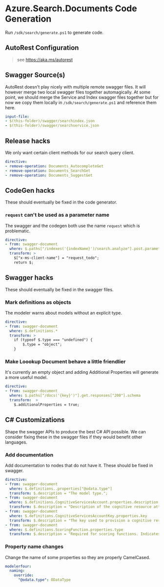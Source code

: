 # Azure.Search.Documents Code Generation

Run `/sdk/search/generate.ps1` to generate code.

## AutoRest Configuration
> see https://aka.ms/autorest

## Swagger Source(s)
AutoRest doesn't play nicely with multiple remote swagger files.  It will
however merge two local swagger files together automagically.  At some point,
we should merge the Service and Index swagger files together but for now we
copy them locally in `/sdk/search/generate.ps1` and reference them here.
```yaml
input-file:
- $(this-folder)/swagger/searchindex.json
- $(this-folder)/swagger/searchservice.json
```

## Release hacks
We only want certain client methods for our search query client.
``` yaml
directive:
- remove-operation: Documents_AutocompleteGet
- remove-operation: Documents_SearchGet
- remove-operation: Documents_SuggestGet
```

## CodeGen hacks
These should eventually be fixed in the code generator.

### `request` can't be used as a parameter name
The swagger and the codegen both use the name `request` which is problematic.
``` yaml
directive:
- from: swagger-document
  where: $.paths["/indexes('{indexName}')/search.analyze"].post.parameters[1]
  transform: >
    $["x-ms-client-name"] = "request_todo";
    return $;
```

## Swagger hacks
These should eventually be fixed in the swagger files.

### Mark definitions as objects
The modeler warns about models without an explicit type.
``` yaml
directive:
- from: swagger-document
  where: $.definitions.*
  transform: >
    if (typeof $.type === "undefined") {
        $.type = "object";
    }
```

### Make Loookup Document behave a little friendlier
It's currently an empty object and adding Additional Properties will generate
a more useful model.
``` yaml
directive:
- from: swagger-document
  where: $.paths["/docs('{key}')"].get.responses["200"].schema
  transform:  >
    $.additionalProperties = true;
```

## C# Customizations
Shape the swagger APIs to produce the best C# API possible.  We can consider
fixing these in the swagger files if they would benefit other languages.

### Add documentation
Add documentation to nodes that do not have it. These should be fixed in swagger.
``` yaml
directive:
- from: swagger-document
  where: $.definitions..properties["@odata.type"]
  transform: $.description = "The model type.";
- from: swagger-document
  where: $.definitions.CognitiveServicesAccount.properties.description
  transform: $.description = "Description of the cognitive resource attached to a skillset.";
- from: swagger-document
  where: $.definitions.CognitiveServicesAccountKey.properties.key
  transform: $.description = "The key used to provision a cognitive resource attached to a skillset.";
- from: swagger-document
  where: $.definitions.ScoringFunction.properties.type
  transform: $.description = "Required for scoring functions. Indicates the type of function to use. Valid values include magnitude, freshness, distance, and tag. You can include more than one function in each scoring profile. The function name must be lower case.";
```

### Property name changes
Change the name of some properties so they are properly CamelCased.
``` yaml
modelerfour:
  naming:
    override:
      "@odata.type": ODataType
```
